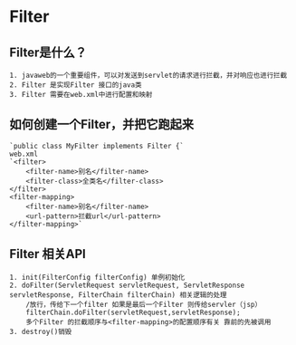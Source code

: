 # Filter
## Filter是什么？
    1. javaweb的一个重要组件，可以对发送到servlet的请求进行拦截，并对响应也进行拦截
    2. Filter 是实现Filter 接口的java类
    3. Filter 需要在web.xml中进行配置和映射
## 如何创建一个Filter，并把它跑起来
    `public class MyFilter implements Filter {`
	web.xml
	`<filter>
        <filter-name>别名</filter-name>
        <filter-class>全类名</filter-class>
    </filter>
    <filter-mapping>
        <filter-name>别名</filter-name>
        <url-pattern>拦截url</url-pattern>
    </filter-mapping>`
## Filter 相关API
	1. init(FilterConfig filterConfig) 单例初始化
	2. doFilter(ServletRequest servletRequest, ServletResponse servletResponse, FilterChain filterChain) 相关逻辑的处理
		/放行，传给下一个filter 如果是最后一个Filter 则传给servler（jsp）
        filterChain.doFilter(servletRequest,servletResponse);
		多个Filter 的拦截顺序与<filter-mapping>的配置顺序有关 靠前的先被调用
	3. destroy()销毁